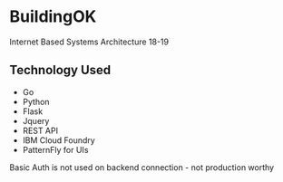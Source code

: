 # BuildingOK

Internet Based Systems Architecture 18-19

## Technology Used

- Go
- Python
- Flask
- Jquery
- REST API
- IBM Cloud Foundry
- PatternFly for UIs

Basic Auth is not used on backend connection - not production worthy
